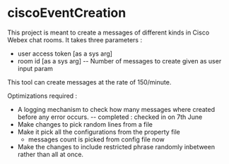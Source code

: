 # ciscoEventCreation

This project is meant to create a messages of different kinds in Cisco Webex chat rooms.
It takes three parameters :
- user access token [as a sys arg]
- room id [as a sys arg]
-- Number of messages to create given as user input param

This tool can create messages at the rate of 150/minute.

Optimizations required :
- A logging mechanism to check how many messages where created before any error occurs.
    -- completed : checked in on 7th June
- Make changes to pick random lines from a file
- Make it pick all the configurations from the property file
    - messages count is picked from config file now
- Make the changes to include restricted phrase randomly inbetween rather than all at once.